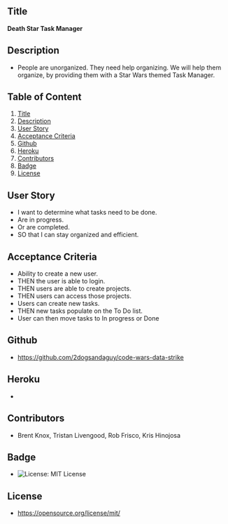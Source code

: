 ## Title
**Death Star Task Manager** 

## Description
- People are unorganized. They need help organizing. We will help them organize, by providing them with a Star Wars themed Task Manager.

## Table of Content
1. [Title](#title)
2. [Description](#description)
3. [User Story](#user-story)
4. [Acceptance Criteria](#acceptance)
5. [Github](#github)
6. [Heroku](#heroku)
7. [Contributors](#contributors)
8. [Badge](#badge)
9. [License](#license)

<a id="user-story"></a>
## User Story
* I want to determine what tasks need to be done.
* Are in progress.
* Or are completed.
* SO that I can stay organized and efficient.

<a id="acceptance"></a>
## Acceptance Criteria
* Ability to create a new user.
* THEN the user is able to login.
* THEN users are able to create projects.
* THEN users can access those projects.
* Users can create new tasks.
* THEN new tasks populate on the To Do list.
* User can then move tasks to In progress or Done

## Github
- https://github.com/2dogsandaguy/code-wars-data-strike

## Heroku
-

## Contributors
- Brent Knox, Tristan Livengood, Rob Frisco, Kris Hinojosa

## Badge
- ![License: MIT License](https://img.shields.io/badge/License-MIT.0-red)

## License
- https://opensource.org/license/mit/



